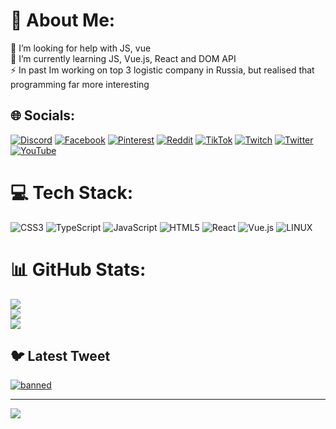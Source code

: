 # 💫 About Me:
🤝 I’m looking for help with JS, vue<br>🌱 I’m currently learning JS, Vue.js, React and DOM API<br>⚡ In past Im working on top 3 logistic company in Russia, but realised that programming far more interesting


## 🌐 Socials:
[![Discord](https://img.shields.io/badge/Discord-%237289DA.svg?logo=discord&logoColor=white)](https://discord.gg/nalpack) [![Facebook](https://img.shields.io/badge/Facebook-%231877F2.svg?logo=Facebook&logoColor=white)](https://facebook.com/uchihasasha5) [![Pinterest](https://img.shields.io/badge/Pinterest-%23E60023.svg?logo=Pinterest&logoColor=white)](https://pinterest.com/nalpack) [![Reddit](https://img.shields.io/badge/Reddit-%23FF4500.svg?logo=Reddit&logoColor=white)](https://reddit.com/user/nalpack) [![TikTok](https://img.shields.io/badge/TikTok-%23000000.svg?logo=TikTok&logoColor=white)](https://tiktok.com/@uchihasasha5) [![Twitch](https://img.shields.io/badge/Twitch-%239146FF.svg?logo=Twitch&logoColor=white)](https://twitch.tv/uchihasasha5) [![Twitter](https://img.shields.io/badge/Twitter-%231DA1F2.svg?logo=Twitter&logoColor=white)](https://twitter.com/nalpack21 (banned) ) [![YouTube](https://img.shields.io/badge/YouTube-%23FF0000.svg?logo=YouTube&logoColor=white)](https://youtube.com/@https://www.youtube.com/channel/UCJQHv1adM07iJrLDeyLyA_w) 

# 💻 Tech Stack:
![CSS3](https://img.shields.io/badge/css3-%231572B6.svg?style=for-the-badge&logo=css3&logoColor=white) ![TypeScript](https://img.shields.io/badge/typescript-%23007ACC.svg?style=for-the-badge&logo=typescript&logoColor=white) ![JavaScript](https://img.shields.io/badge/javascript-%23323330.svg?style=for-the-badge&logo=javascript&logoColor=%23F7DF1E) ![HTML5](https://img.shields.io/badge/html5-%23E34F26.svg?style=for-the-badge&logo=html5&logoColor=white) ![React](https://img.shields.io/badge/react-%2320232a.svg?style=for-the-badge&logo=react&logoColor=%2361DAFB) ![Vue.js](https://img.shields.io/badge/vuejs-%2335495e.svg?style=for-the-badge&logo=vuedotjs&logoColor=%234FC08D) ![LINUX](https://img.shields.io/badge/Linux-FCC624?style=for-the-badge&logo=linux&logoColor=black)
# 📊 GitHub Stats:
![](https://github-readme-stats.vercel.app/api?username=uchihasasha5&theme=dark&hide_border=false&include_all_commits=false&count_private=false)<br/>
![](https://github-readme-streak-stats.herokuapp.com/?user=uchihasasha5&theme=dark&hide_border=false)<br/>
![](https://github-readme-stats.vercel.app/api/top-langs/?username=uchihasasha5&theme=dark&hide_border=false&include_all_commits=false&count_private=false&layout=compact)

## 🐦 Latest Tweet
[![](https://gtce.itsvg.in/api?username=nalpack21 (banned) )](https://github.com/VishwaGauravIn/github-twitter-card-embed)

---
[![](https://visitcount.itsvg.in/api?id=uchihasasha5&icon=0&color=0)](https://visitcount.itsvg.in)

<!-- Proudly created with GPRM ( https://gprm.itsvg.in ) -->
